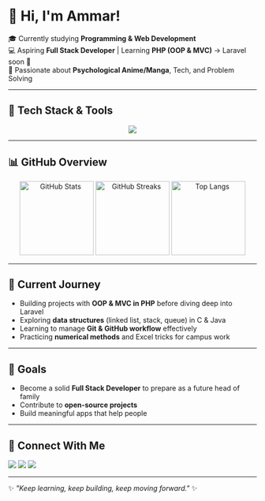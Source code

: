 # 👋 Hi, I'm Ammar!

🎓 Currently studying **Programming & Web Development**  
💻 Aspiring **Full Stack Developer** | Learning **PHP (OOP & MVC)** → Laravel soon 🚀  
🧠 Passionate about **Psychological Anime/Manga**, Tech, and Problem Solving  

---

## 🔧 Tech Stack & Tools
<p align="center">
  <img src="https://skillicons.dev/icons?i=html,css,js,php,laravel,mysql,java,git,github,vscode" />
</p>

---

## 📊 GitHub Overview
<p align="center">
  <img src="https://github-readme-stats.vercel.app/api?username=scythe71&show_icons=true&theme=tokyonight" alt="GitHub Stats" height="150"/>
  <img src="https://streak-stats.demolab.com?user=your-username&theme=tokyonight&border_radius=10" alt="GitHub Streaks" height="150"/>
  <img src="https://github-readme-stats.vercel.app/api/top-langs/?username=scythe71&layout=compact&theme=tokyonight" alt="Top Langs" height="150"/>
</p>

---

## 🌱 Current Journey
- Building projects with **OOP & MVC in PHP** before diving deep into Laravel  
- Exploring **data structures** (linked list, stack, queue) in C & Java  
- Learning to manage **Git & GitHub workflow** effectively  
- Practicing **numerical methods** and Excel tricks for campus work  

---

## 🎯 Goals
- Become a solid **Full Stack Developer** to prepare as a future head of family  
- Contribute to **open-source projects**  
- Build meaningful apps that help people  

---

## 🤝 Connect With Me
<p align="left">
  <a href="https://github.com/scythe71"><img src="https://img.shields.io/badge/GitHub-100000?style=for-the-badge&logo=github&logoColor=white"/></a>
  <a href="https://linkedin.com/in/ammar-shiddiq-bb538833a"><img src="https://img.shields.io/badge/LinkedIn-0A66C2?style=for-the-badge&logo=linkedin&logoColor=white"/></a>
  <a href="mailto:ammarshiddiq2@gmail.com"><img src="https://img.shields.io/badge/Email-D14836?style=for-the-badge&logo=gmail&logoColor=white"/></a>
</p>

---

✨ *"Keep learning, keep building, keep moving forward."* ✨
